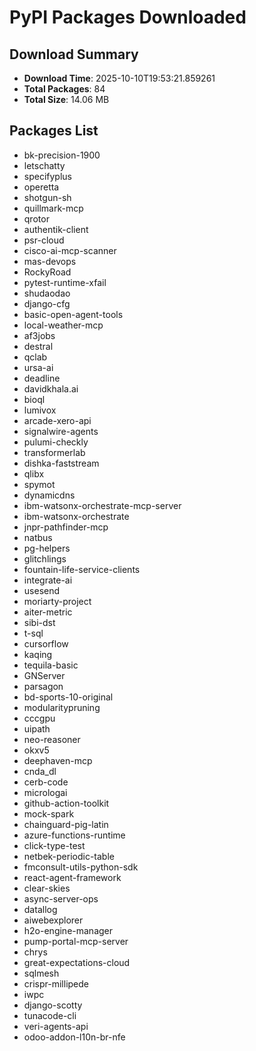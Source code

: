 # PyPI Packages Downloaded

## Download Summary
- **Download Time**: 2025-10-10T19:53:21.859261
- **Total Packages**: 84
- **Total Size**: 14.06 MB

## Packages List
- bk-precision-1900
- letschatty
- specifyplus
- operetta
- shotgun-sh
- quillmark-mcp
- qrotor
- authentik-client
- psr-cloud
- cisco-ai-mcp-scanner
- mas-devops
- RockyRoad
- pytest-runtime-xfail
- shudaodao
- django-cfg
- basic-open-agent-tools
- local-weather-mcp
- af3jobs
- destral
- qclab
- ursa-ai
- deadline
- davidkhala.ai
- bioql
- lumivox
- arcade-xero-api
- signalwire-agents
- pulumi-checkly
- transformerlab
- dishka-faststream
- qlibx
- spymot
- dynamicdns
- ibm-watsonx-orchestrate-mcp-server
- ibm-watsonx-orchestrate
- jnpr-pathfinder-mcp
- natbus
- pg-helpers
- glitchlings
- fountain-life-service-clients
- integrate-ai
- usesend
- moriarty-project
- aiter-metric
- sibi-dst
- t-sql
- cursorflow
- kaqing
- tequila-basic
- GNServer
- parsagon
- bd-sports-10-original
- modularitypruning
- cccgpu
- uipath
- neo-reasoner
- okxv5
- deephaven-mcp
- cnda_dl
- cerb-code
- micrologai
- github-action-toolkit
- mock-spark
- chainguard-pig-latin
- azure-functions-runtime
- click-type-test
- netbek-periodic-table
- fmconsult-utils-python-sdk
- react-agent-framework
- clear-skies
- async-server-ops
- datallog
- aiwebexplorer
- h2o-engine-manager
- pump-portal-mcp-server
- chrys
- great-expectations-cloud
- sqlmesh
- crispr-millipede
- iwpc
- django-scotty
- tunacode-cli
- veri-agents-api
- odoo-addon-l10n-br-nfe
